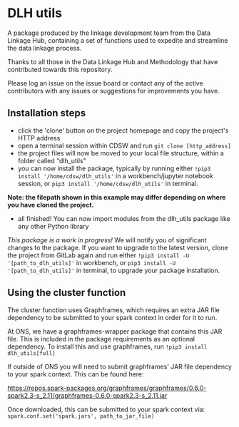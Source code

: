 # DLH utils

A package produced by the linkage development team from the Data Linkage Hub, containing a set of functions used to expedite and streamline the data linkage process.

Thanks to all those in the Data Linkage Hub and Methodology that have contributed towards this repository.

Please log an issue on the issue board or contact any of the active contributors with any issues or suggestions for improvements you have.

## Installation steps

* click the 'clone' button on the project homepage and copy the project's HTTP address
* open a terminal session within CDSW and run `git clone [http_address]`
* the project files will now be moved to your local file structure, within a folder called "dlh_utils"
* you can now install the package, typically by running either `!pip3 install '/home/cdsw/dlh_utils'` in a workbench/jupyter notebook session, or `pip3 install '/home/cdsw/dlh_utils'` in terminal. 

**Note: the filepath shown in this example may differ depending on where you have cloned the project.**
* all finished! You can now import modules from the dlh_utils package like any other Python library

*This package is a work in progress!* We will notify you of significant changes to the package. If you want to upgrade to the latest version, clone the project from GitLab again and run either `!pip3 install -U '[path_to_dlh_utils]'` in workbench, or `pip3 install -U '[path_to_dlh_utils]'` in terminal, to upgrade your package installation.

## Using the cluster function

The cluster function uses Graphframes, which requires an extra JAR file dependency to be submitted to your spark context in order for it to run.

At ONS, we have a graphframes-wrapper package that contains this JAR file. This is included in the package requirements
as an optional dependency. To install this and use graphframes, run `!pip3 install dlh_utils[full]`

If outside of ONS you will need to submit graphframes' JAR file dependency to your spark context. This can be found here:

https://repos.spark-packages.org/graphframes/graphframes/0.6.0-spark2.3-s_2.11/graphframes-0.6.0-spark2.3-s_2.11.jar

Once downloaded, this can be submitted to your spark context via: `spark.conf.set('spark.jars', path_to_jar_file)`